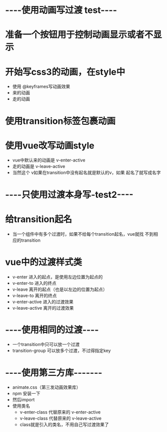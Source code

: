 
# ----使用动画写过渡 test----
# 准备一个按钮用于控制动画显示或者不显示

# 开始写css3的动画，在style中
* 使用 @keyframes写动画效果
* 来的动画
* 走的动画

# 使用transition标签包裹动画

# 使用vue改写动画style
* vue中默认来的动画是 v-enter-active
* 走的动画是 v-leave-active
* 当然这个 v如果在transition中没有起名就是默认的v，如果
    起名了就写成名字


# ----只使用过渡本身写-test2----
# 给transition起名
* 当一个组件中有多个过渡时，如果不给每个transition起名，vue就找
    不到相应的transition

# vue中的过渡样式类
* v-enter 进入的起点，是使用左边位置为起点的
* v-enter-to 进入的终点
* v-leave 离开的起点（也是以左边的位置为起点）
* v-leave-to 离开的终点
* v-enter-active 进入的过渡效果
* v-leave-active 离开的过渡效果

# ----使用相同的过渡----
* 一个transition中只可以放一个过渡
* transition-group 可以放多个过渡，不过得指定key

# ----使用第三方库-------
* animate.css（第三发动画效果库）
* npm 安装一下
* 然后import
* 使用类名
    * v-enter-class 代替原来的 v-enter-active
    * v-leave-class 代替原来的 v-leave-active
    * class就是引入的类名，不用自己写过渡效果了